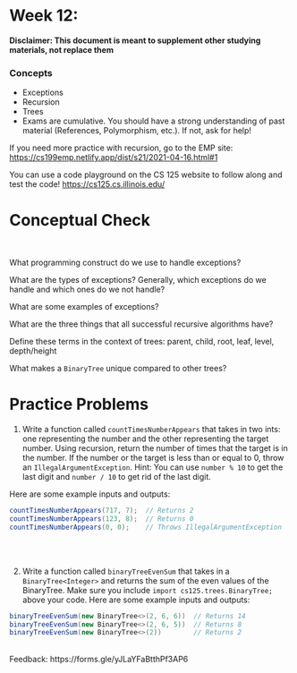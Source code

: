 # Week 12: <br> 
**Disclaimer: This document is meant to supplement other studying materials, not replace them**<br>

### Concepts
   * Exceptions
   * Recursion
   * Trees 
   * Exams are cumulative. You should have a strong understanding of past material (References, Polymorphism, etc.). If not, ask for help!
   
   If you need more practice with recursion, go to the EMP site: https://cs199emp.netlify.app/dist/s21/2021-04-16.html#1
   
   You can use a code playground on the CS 125 website to follow along and test the code! https://cs125.cs.illinois.edu/
   
# Conceptual Check
<br>

What programming construct do we use to handle exceptions? <br>

What are the types of exceptions? Generally, which exceptions do we handle and which ones do we not handle?<br>

What are some examples of exceptions? <br>

What are the three things that all successful recursive algorithms have?<br>

Define these terms in the context of trees: parent, child, root, leaf, level, depth/height <br>

What makes a ``BinaryTree`` unique compared to other trees? <br>

# Practice Problems

1. Write a function called ``countTimesNumberAppears`` that takes in two ints: one representing the number and the other 
representing the target number. Using recursion, return the number of times that the target is in the number. 
If the number or the target is less than or equal to 0, throw an ``IllegalArgumentException``.
Hint: You can use ``number % 10`` to get the last digit and ``number / 10`` to get rid of the last digit.

Here are some example inputs and outputs:
```java
countTimesNumberAppears(717, 7);  // Returns 2
countTimesNumberAppears(123, 8);  // Returns 0
countTimesNumberAppears(0, 0);    // Throws IllegalArgumentException
```
<br></br>

2. Write a function called ``binaryTreeEvenSum`` that takes in a ``BinaryTree<Integer>`` and returns the sum of the even values of the BinaryTree.
Make sure you include ``import cs125.trees.BinaryTree;`` above your code.
Here are some example inputs and outputs:
```java
binaryTreeEvenSum(new BinaryTree<>(2, 6, 6))  // Returns 14
binaryTreeEvenSum(new BinaryTree<>(2, 6, 5))  // Returns 8
binaryTreeEvenSum(new BinaryTree<>(2))        // Returns 2
```
<br>
Feedback: https://forms.gle/yJLaYFaBtthPf3AP6 <br>
